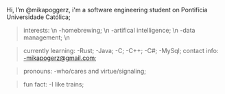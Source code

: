   Hi, I’m @mikapoggerz, i'm a software engineering student on Pontifícia Universidade Católica;
  
  >interests: \n
   -homebrewing; \n
   -artifical intelligence; \n
   -data management; \n

  >currently learning:
   -Rust;
   -Java;
   -C;
   -C++;
   -C#;
   -MySql;
 >contact info:
 -mikapogerz@gmail.com;

 >pronouns: 
  -who/cares and virtue/signaling;

 >fun fact:
 -I like trains;
